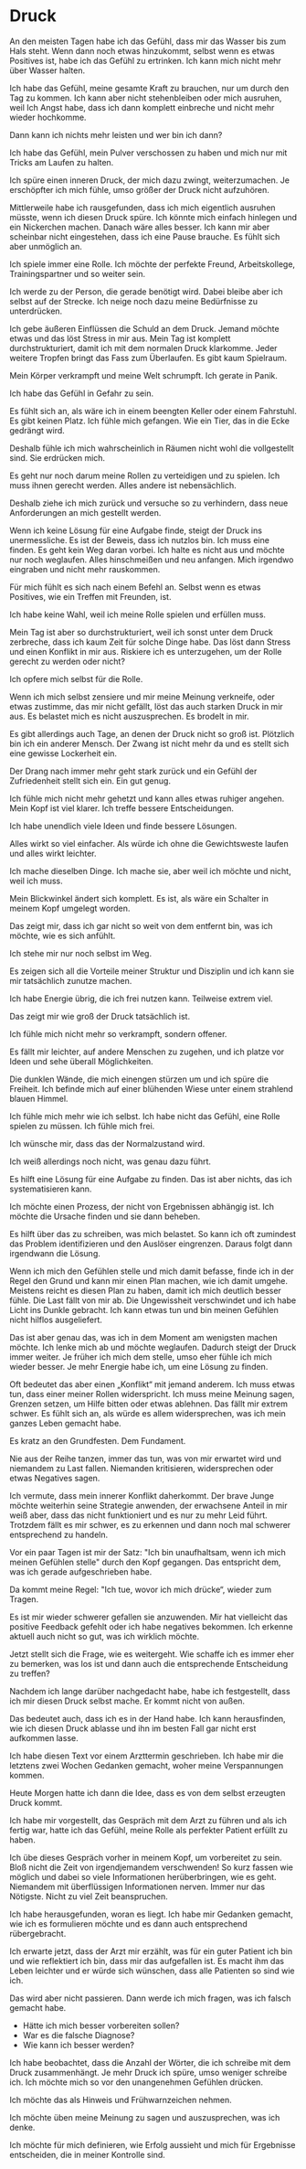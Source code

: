 # Druck

An den meisten Tagen habe ich das Gefühl, dass mir das Wasser bis zum Hals steht. Wenn dann noch etwas hinzukommt, selbst wenn es etwas Positives ist, habe ich das Gefühl zu ertrinken. Ich kann mich nicht mehr über Wasser halten.

Ich habe das Gefühl, meine gesamte Kraft zu brauchen, nur um durch den Tag zu kommen. Ich kann aber nicht stehenbleiben oder mich ausruhen, weil Ich Angst habe, dass ich dann komplett einbreche und nicht mehr wieder hochkomme.

Dann kann ich nichts mehr leisten und wer bin ich dann?

Ich habe das Gefühl, mein Pulver verschossen zu haben und mich nur mit Tricks am Laufen zu halten.

Ich spüre einen inneren Druck, der mich dazu zwingt, weiterzumachen. Je erschöpfter ich mich fühle, umso größer der Druck nicht aufzuhören. 

Mittlerweile habe ich rausgefunden, dass ich mich eigentlich ausruhen müsste, wenn ich diesen Druck spüre. Ich könnte mich einfach hinlegen und ein Nickerchen machen. Danach wäre alles besser. Ich kann mir aber scheinbar nicht eingestehen, dass ich eine Pause brauche. Es fühlt sich aber unmöglich an.

Ich spiele immer eine Rolle. Ich möchte der perfekte Freund, Arbeitskollege, Trainingspartner und so weiter sein.

Ich werde zu der Person, die gerade benötigt wird. Dabei bleibe aber ich selbst auf der Strecke. Ich neige noch dazu meine Bedürfnisse zu unterdrücken.

Ich gebe äußeren Einflüssen die Schuld an dem Druck. Jemand möchte etwas und das löst Stress in mir aus. Mein Tag ist komplett durchstrukturiert, damit ich mit dem normalen Druck klarkomme. Jeder weitere Tropfen bringt das Fass zum Überlaufen. Es gibt kaum Spielraum.

Mein Körper verkrampft und meine Welt schrumpft. Ich gerate in Panik.

Ich habe das Gefühl in Gefahr zu sein.

Es fühlt sich an, als wäre ich in einem beengten Keller oder einem Fahrstuhl. Es gibt keinen Platz. Ich fühle mich gefangen. Wie ein Tier, das in die Ecke gedrängt wird.

Deshalb fühle ich mich wahrscheinlich in Räumen nicht wohl die vollgestellt sind. Sie erdrücken mich.

Es geht nur noch darum meine Rollen zu verteidigen und zu spielen. Ich muss ihnen gerecht werden. Alles andere ist nebensächlich.

Deshalb ziehe ich mich zurück und versuche so zu verhindern, dass neue Anforderungen an mich gestellt werden.

Wenn ich keine Lösung für eine Aufgabe finde, steigt der Druck ins unermessliche. Es ist der Beweis, dass ich nutzlos bin. Ich muss eine finden. Es geht kein Weg daran vorbei. Ich halte es nicht aus und möchte nur noch weglaufen. Alles hinschmeißen und neu anfangen. Mich irgendwo eingraben und nicht mehr rauskommen.

Für mich fühlt es sich nach einem Befehl an. Selbst wenn es etwas Positives, wie ein Treffen mit Freunden, ist.

Ich habe keine Wahl, weil ich meine Rolle spielen und erfüllen muss. 

Mein Tag ist aber so durchstrukturiert, weil ich sonst unter dem Druck zerbreche, dass ich kaum Zeit für solche Dinge habe. Das löst dann Stress und einen Konflikt in mir aus. Riskiere ich es unterzugehen, um der Rolle gerecht zu werden oder nicht?

Ich opfere mich selbst für die Rolle.

Wenn ich mich selbst zensiere und mir meine Meinung verkneife, oder etwas zustimme, das mir nicht gefällt, löst das auch starken Druck in mir aus. Es belastet mich es nicht auszusprechen. Es brodelt in mir.

Es gibt allerdings auch Tage, an denen der Druck nicht so groß ist. Plötzlich bin ich ein anderer Mensch. Der Zwang ist nicht mehr da und es stellt sich eine gewisse Lockerheit ein.

Der Drang nach immer mehr geht stark zurück und ein Gefühl der Zufriedenheit stellt sich ein. Ein gut genug.

Ich fühle mich nicht mehr gehetzt und kann alles etwas ruhiger angehen. Mein Kopf ist viel klarer. Ich treffe bessere Entscheidungen.

Ich habe unendlich viele Ideen und finde bessere Lösungen.

Alles wirkt so viel einfacher. Als würde ich ohne die Gewichtsweste laufen und alles wirkt leichter.

Ich mache dieselben Dinge. Ich mache sie, aber weil ich möchte und nicht, weil ich muss.

Mein Blickwinkel ändert sich komplett. Es ist, als wäre ein Schalter in meinem Kopf umgelegt worden.

Das zeigt mir, dass ich gar nicht so weit von dem entfernt bin, was ich möchte, wie es sich anfühlt.

Ich stehe mir nur noch selbst im Weg.

Es zeigen sich all die Vorteile meiner Struktur und Disziplin und ich kann sie mir tatsächlich zunutze machen.

Ich habe Energie übrig, die ich frei nutzen kann. Teilweise extrem viel.

Das zeigt mir wie groß der Druck tatsächlich ist.

Ich fühle mich nicht mehr so verkrampft, sondern offener.

Es fällt mir leichter, auf andere Menschen zu zugehen, und ich platze vor Ideen und sehe überall Möglichkeiten.

Die dunklen Wände, die mich einengen stürzen um und ich spüre die Freiheit. Ich befinde mich auf einer blühenden Wiese unter einem strahlend blauen Himmel. 

Ich fühle mich mehr wie ich selbst. Ich habe nicht das Gefühl, eine Rolle spielen zu müssen. Ich fühle mich frei.

Ich wünsche mir, dass das der Normalzustand wird.

Ich weiß allerdings noch nicht, was genau dazu führt.

Es hilft eine Lösung für eine Aufgabe zu finden. Das ist aber nichts, das ich systematisieren kann.

Ich möchte einen Prozess, der nicht von Ergebnissen abhängig ist. Ich möchte die Ursache finden und sie dann beheben.

Es hilft über das zu schreiben, was mich belastet. So kann ich oft zumindest das Problem identifizieren und den Auslöser eingrenzen. Daraus folgt dann irgendwann die Lösung.

Wenn ich mich den Gefühlen stelle und mich damit befasse, finde ich in der Regel den Grund und kann mir einen Plan machen, wie ich damit umgehe. Meistens reicht es diesen Plan zu haben, damit ich mich deutlich besser fühle. Die Last fällt von mir ab. Die Ungewissheit verschwindet und ich habe Licht ins Dunkle gebracht. Ich kann etwas tun und bin meinen Gefühlen nicht hilflos ausgeliefert.

Das ist aber genau das, was ich in dem Moment am wenigsten machen möchte. Ich lenke mich ab und möchte weglaufen. Dadurch steigt der Druck immer weiter. Je früher ich mich dem stelle, umso eher fühle ich mich wieder besser. Je mehr Energie habe ich, um eine Lösung zu finden.

Oft bedeutet das aber einen „Konflikt“ mit jemand anderem. Ich muss etwas tun, dass einer meiner Rollen widerspricht. Ich muss meine Meinung sagen, Grenzen setzen, um Hilfe bitten oder etwas ablehnen. Das fällt mir extrem schwer. Es fühlt sich an, als würde es allem widersprechen, was ich mein ganzes Leben gemacht habe.

Es kratz an den Grundfesten. Dem Fundament.

Nie aus der Reihe tanzen, immer das tun, was von mir erwartet wird und niemandem zu Last fallen. Niemanden kritisieren, widersprechen oder etwas Negatives sagen.

Ich vermute, dass mein innerer Konflikt daherkommt. Der brave Junge möchte weiterhin seine Strategie anwenden, der erwachsene Anteil in mir weiß aber, dass das nicht funktioniert und es nur zu mehr Leid führt. Trotzdem fällt es mir schwer, es zu erkennen und dann noch mal schwerer entsprechend zu handeln.

Vor ein paar Tagen ist mir der Satz: "Ich bin unaufhaltsam, wenn ich mich meinen Gefühlen stelle" durch den Kopf gegangen. Das entspricht dem, was ich gerade aufgeschrieben habe.

Da kommt meine Regel: "Ich tue, wovor ich mich drücke“, wieder zum Tragen. 

Es ist mir wieder schwerer gefallen sie anzuwenden. Mir hat vielleicht das positive Feedback gefehlt oder ich habe negatives bekommen. Ich erkenne aktuell auch nicht so gut, was ich wirklich möchte.

Jetzt stellt sich die Frage, wie es weitergeht. Wie schaffe ich es immer eher zu bemerken, was los ist und dann auch die entsprechende Entscheidung zu treffen?

Nachdem ich lange darüber nachgedacht habe, habe ich festgestellt, dass ich mir diesen Druck selbst mache. Er kommt nicht von außen.

Das bedeutet auch, dass ich es in der Hand habe. Ich kann herausfinden, wie ich diesen Druck ablasse und ihn im besten Fall gar nicht erst aufkommen lasse.

Ich habe diesen Text vor einem Arzttermin geschrieben. Ich habe mir die letztens zwei Wochen Gedanken gemacht, woher meine Verspannungen kommen.

Heute Morgen hatte ich dann die Idee, dass es von dem selbst erzeugten Druck kommt.

Ich habe mir vorgestellt, das Gespräch mit dem Arzt zu führen und als ich fertig war, hatte ich das Gefühl, meine Rolle als perfekter Patient erfüllt zu haben.

Ich übe dieses Gespräch vorher in meinem Kopf, um vorbereitet zu sein. Bloß nicht die Zeit von irgendjemandem verschwenden! So kurz fassen wie möglich und dabei so viele Informationen herüberbringen, wie es geht. Niemandem mit überflüssigen Informationen nerven. Immer nur das Nötigste. Nicht zu viel Zeit beanspruchen.

Ich habe herausgefunden, woran es liegt. Ich habe mir Gedanken gemacht, wie ich es formulieren möchte und es dann auch entsprechend rübergebracht.

Ich erwarte jetzt, dass der Arzt mir erzählt, was für ein guter Patient ich bin und wie reflektiert ich bin, dass mir das aufgefallen ist. Es macht ihm das Leben leichter und er würde sich wünschen, dass alle Patienten so sind wie ich.

Das wird aber nicht passieren. Dann werde ich mich fragen, was ich falsch gemacht habe. 

- Hätte ich mich besser vorbereiten sollen? 
- War es die falsche Diagnose? 
- Wie kann ich besser werden?

Ich habe beobachtet, dass die Anzahl der Wörter, die ich schreibe mit dem Druck zusammenhängt. Je mehr Druck ich spüre, umso weniger schreibe ich. Ich möchte mich so vor den unangenehmen Gefühlen drücken.

Ich möchte das als Hinweis und Frühwarnzeichen nehmen.

Ich möchte üben meine Meinung zu sagen und auszusprechen, was ich denke.

Ich möchte für mich definieren, wie Erfolg aussieht und mich für Ergebnisse entscheiden, die in meiner Kontrolle sind. 